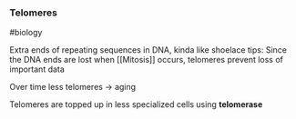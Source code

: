 ### Telomeres
#biology 

Extra ends of repeating sequences in DNA, kinda like shoelace tips:
Since the DNA ends are lost when [[Mitosis]] occurs, telomeres prevent loss of important data

Over time less telomeres -> aging

Telomeres are topped up in less specialized cells using
**telomerase** 